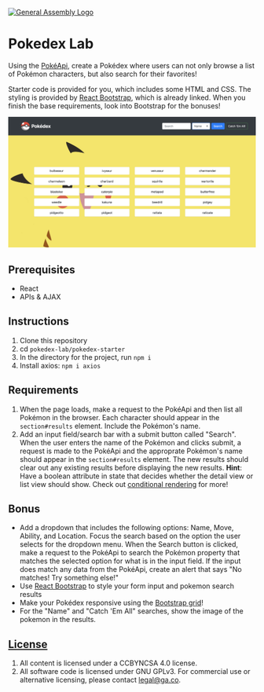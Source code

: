 [![General Assembly Logo](https://camo.githubusercontent.com/1a91b05b8f4d44b5bbfb83abac2b0996d8e26c92/687474703a2f2f692e696d6775722e636f6d2f6b6538555354712e706e67)](https://generalassemb.ly/education/web-development-immersive)

# Pokedex Lab

Using the [PokéApi](https://pokeapi.co/), create a Pokédex where users can not
only browse a list of Pokémon characters, but also search for their favorites!

Starter code is provided for you, which includes some HTML and CSS. The styling
is provided by [React Bootstrap](https://react-bootstrap.github.io/getting-started/introduction),
which is already linked. When you finish the base requirements, look
into Bootstrap for the bonuses!

![Pokédex](img/screenshot2.png)

## Prerequisites

- React
- APIs & AJAX

## Instructions

1. Clone this repository
1. cd `pokedex-lab/pokedex-starter`
1. In the directory for the project, run `npm i`
1. Install axios: `npm i axios`

## Requirements

1. When the page loads, make a request to the PokéApi and then list all Pokémon in the browser. Each character
   should appear in the `section#results` element. Include the Pokémon's name.
2. Add an input field/search bar with a submit button called "Search". When the
   user enters the name of the Pokémon and clicks submit, a request is made to
   the PokéApi and the approprate Pokémon's name should appear in the
   `section#results` element. The new results should clear out any existing
   results before displaying the new results.
   **Hint**: Have a boolean attribute in state that decides whether the detail view or list view should show. Check out [conditional rendering](https://reactjs.org/docs/conditional-rendering.html) for more!


## Bonus

- Add a dropdown that includes the following options: Name, Move, Ability, and
   Location. Focus the search based on the option the user selects for the dropdown menu.
   When the Search button is clicked, make a request to the PokéApi to search
   the Pokémon property that matches the selected option for what is in the
   input field. If the input does match any data from the PokéApi, create an alert that says
   "No matches! Try something else!"
- Use [React Bootstrap](https://react-bootstrap.github.io/getting-started/introduction) to style your form input and
  pokemon search results
- Make your Pokédex responsive using the
  [Bootstrap grid](https://react-bootstrap.netlify.com/layout/grid/#grid)!
- For the "Name" and "Catch 'Em All" searches, show the image of the pokemon in
  the results.

## [License](LICENSE)

1.  All content is licensed under a CC­BY­NC­SA 4.0 license.
2.  All software code is licensed under GNU GPLv3. For commercial use or
    alternative licensing, please contact legal@ga.co.

